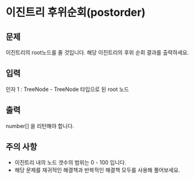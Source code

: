 # 이진트리 후위순회(postorder)

## 문제

이진트리의 root노드를 줄 것입니다. 해당 이진트리의 후위 순회 결과를 출력하세요.

## 입력

인자 1 : TreeNode - TreeNode 타입으로 된 root 노드

## 출력

number[] 을 리턴해야 합니다.

## 주의 사항

- 이진트리 내의 노드 갯수의 범위는 0 - 100 입니다.
- 해당 문제를 재귀적인 해결책과 반복적인 해결책 모두를 사용해 풀어보세요.
